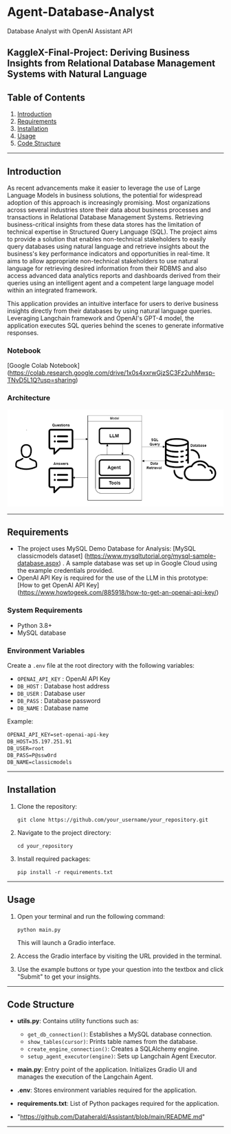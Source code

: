 # Agent-Database-Analyst
Database Analyst with OpenAI Assistant API

## KaggleX-Final-Project: Deriving Business Insights from Relational Database Management Systems with Natural Language

## Table of Contents
1. [Introduction](#introduction)
2. [Requirements](#requirements)
3. [Installation](#installation)
4. [Usage](#usage)
5. [Code Structure](#code-structure)

---

## Introduction

As recent advancements make it easier to leverage the use of Large Language Models in business solutions, the potential for widespread adoption of this approach is increasingly promising. Most organizations across several industries store their data about business processes and transactions in Relational Database Management Systems. Retrieving business-critical insights from these data stores has the limitation of technical expertise in Structured Query Language (SQL). The project aims to provide a solution that enables non-technical stakeholders to easily query databases using natural language and retrieve insights about the business's key performance indicators and opportunities in real-time. It aims to allow appropriate non-technical stakeholders to use natural language for retrieving desired information from their RDBMS and also access advanced data analytics reports and dashboards derived from their queries using an intelligent agent and a competent large language model within an integrated framework. 

This application provides an intuitive interface for users to derive business insights directly from their databases by using natural language queries. Leveraging Langchain framework and OpenAI's GPT-4 model, the application executes SQL queries behind the scenes to generate informative responses.

### Notebook
[Google Colab Notebook] (https://colab.research.google.com/drive/1x0s4xxrwGjzSC3Fz2uhMwsp-TNvD5L1Q?usp=sharing)

### Architecture
![image](https://github.com/SamuelOjuri/Business_Insights_from_RDBMS_with_Natural_Language/blob/main/SQL_database_agent_workflow.png)

---

## Requirements
- The project uses MySQL Demo Database for Analysis: [MySQL classicmodels dataset] (https://www.mysqltutorial.org/mysql-sample-database.aspx) . A sample database was set up in Google Cloud using the example credentials provided.
- OpenAI API Key is required for the use of the LLM in this prototype: [How to get OpenAI API Key] (https://www.howtogeek.com/885918/how-to-get-an-openai-api-key/)

### System Requirements
- Python 3.8+
- MySQL database

### Environment Variables
Create a `.env` file at the root directory with the following variables:
- `OPENAI_API_KEY` : OpenAI API Key
- `DB_HOST` : Database host address
- `DB_USER` : Database user
- `DB_PASS` : Database password
- `DB_NAME` : Database name

Example:
```env
OPENAI_API_KEY=set-openai-api-key
DB_HOST=35.197.251.91
DB_USER=root
DB_PASS=P@ssw0rd
DB_NAME=classicmodels
```

---

## Installation

1. Clone the repository:

    ```
    git clone https://github.com/your_username/your_repository.git
    ```
    
2. Navigate to the project directory:

    ```
    cd your_repository
    ```

3. Install required packages:

    ```
    pip install -r requirements.txt
    ```

---

## Usage

1. Open your terminal and run the following command:

    ```
    python main.py
    ```

    This will launch a Gradio interface.

2. Access the Gradio interface by visiting the URL provided in the terminal.

3. Use the example buttons or type your question into the textbox and click "Submit" to get your insights.

---

## Code Structure

- **utils.py**: Contains utility functions such as:

    - `get_db_connection()`: Establishes a MySQL database connection.
    - `show_tables(cursor)`: Prints table names from the database.
    - `create_engine_connection()`: Creates a SQLAlchemy engine.
    - `setup_agent_executor(engine)`: Sets up Langchain Agent Executor.

- **main.py**: Entry point of the application. Initializes Gradio UI and manages the execution of the Langchain Agent.

- **.env**: Stores environment variables required for the application.

- **requirements.txt**: List of Python packages required for the application.

- "https://github.com/Dataherald/Assistant/blob/main/README.md"

---


